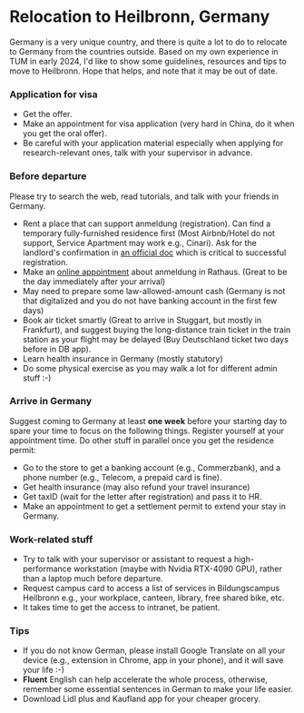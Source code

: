 # Relocation to Heilbronn, Germany

Germany is a very unique country, and there is quite a lot to do to relocate to Germany from the countries outside.
Based on my own experience in TUM in early 2024, I'd like to show some guidelines, resources and tips to move to Heilbronn.
Hope that helps, and note that it may be out of date.

### Application for visa
* Get the offer.
* Make an appointment for visa application (very hard in China, do it when you get the oral offer).
* Be careful with your application material especially when applying for research-relevant ones, talk with your supervisor in advance.


### Before departure
Please try to search the web, read tutorials, and talk with your friends in Germany.
* Rent a place that can support anmeldung (registration). Can find a temporary fully-furnished residence first (Most Airbnb/Hotel do not support, Service Apartment may work e.g., Cinari). Ask for the landlord's confirmation in [an official doc](https://www.heilbronn.de/rathaus/buergerservice-a-z/inhalt/wohnungsgeberbestaetigung.html) which is critical to successful registration.
* Make an [online appointment](https://www.heilbronn.de/rathaus/buergerservice-a-z/inhalt/terminreservierung.html) about anmeldung in Rathaus. (Great to be the day immediately after your arrival)
* May need to prepare some law-allowed-amount cash (Germany is not that digitalized and you do not have banking account in the first few days)
* Book air ticket smartly (Great to arrive in Stuggart, but mostly in Frankfurt), and suggest buying the long-distance train ticket in the train station as your flight may be delayed (Buy Deutschland ticket two days before in DB app).
* Learn health insurance in Germany (mostly statutory)
* Do some physical exercise as you may walk a lot for different admin stuff :-)


### Arrive in Germany
Suggest coming to Germany at least **one week** before your starting day to spare your time to focus on the following things.
Register yourself at your appointment time.
Do other stuff in parallel once you get the residence permit:
* Go to the store to get a banking account (e.g., Commerzbank), and a phone number (e.g., Telecom, a prepaid card is fine).
* Get health insurance (may also refund your travel insurance)
* Get taxID (wait for the letter after registration) and pass it to HR.
* Make an appointment to get a settlement permit to extend your stay in Germany. 

### Work-related stuff
* Try to talk with your supervisor or assistant to request a high-performance workstation (maybe with Nvidia RTX-4090 GPU), rather than a laptop much before departure.
* Request campus card to access a list of services in Bildungscampus Heilbronn e.g., your workplace, canteen, library, free shared bike, etc.
* It takes time to get the access to intranet, be patient.

### Tips
* If you do not know German, please install Google Translate on all your device (e.g., extension in Chrome, app in your phone), and it will save your life :-)
* **Fluent** English can help accelerate the whole process, otherwise, remember some essential sentences in German to make your life easier.
* Download Lidl plus and Kaufland app for your cheaper grocery.
